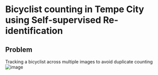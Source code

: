# Bicyclist counting in Tempe City using Self-supervised Re-identification

## Problem
Tracking a bicyclist across multiple images to avoid duplicate counting
![image](https://github.com/Dherya27/Motion_Planing/assets/117707013/994ad9d6-5a7c-49ce-b23e-6551e67af82f)

